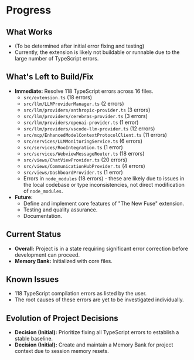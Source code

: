 # Progress

## What Works
- (To be determined after initial error fixing and testing)
- Currently, the extension is likely not buildable or runnable due to the large number of TypeScript errors.

## What's Left to Build/Fix
- **Immediate:** Resolve 118 TypeScript errors across 16 files.
    - `src/extension.ts` (18 errors)
    - `src/llm/LLMProviderManager.ts` (2 errors)
    - `src/llm/providers/anthropic-provider.ts` (3 errors)
    - `src/llm/providers/cerebras-provider.ts` (3 errors)
    - `src/llm/providers/openai-provider.ts` (1 error)
    - `src/llm/providers/vscode-llm-provider.ts` (12 errors)
    - `src/mcp/EnhancedModelContextProtocolClient.ts` (11 errors)
    - `src/services/LLMMonitoringService.ts` (6 errors)
    - `src/services/RooIntegration.ts` (1 error)
    - `src/services/WebviewMessageRouter.ts` (18 errors)
    - `src/views/ChatViewProvider.ts` (20 errors)
    - `src/views/CommunicationHubProvider.ts` (4 errors)
    - `src/views/DashboardProvider.ts` (1 error)
    - Errors in `node_modules` (18 errors) - these are likely due to issues in the local codebase or type inconsistencies, not direct modification of `node_modules`.
- **Future:**
    - Define and implement core features of "The New Fuse" extension.
    - Testing and quality assurance.
    - Documentation.

## Current Status
- **Overall:** Project is in a state requiring significant error correction before development can proceed.
- **Memory Bank:** Initialized with core files.

## Known Issues
- 118 TypeScript compilation errors as listed by the user.
- The root causes of these errors are yet to be investigated individually.

## Evolution of Project Decisions
- **Decision (Initial):** Prioritize fixing all TypeScript errors to establish a stable baseline.
- **Decision (Initial):** Create and maintain a Memory Bank for project context due to session memory resets.
